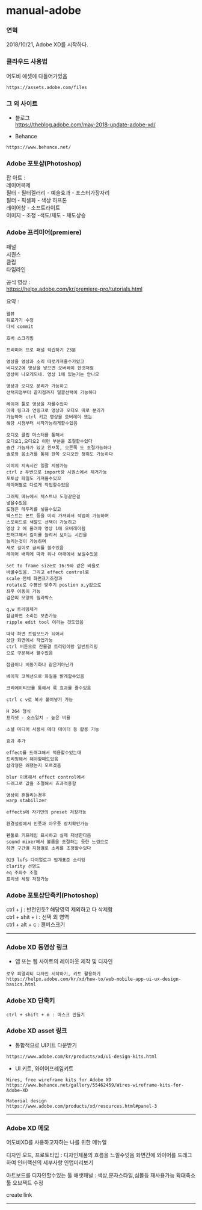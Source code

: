 # manual-adobe

### 연혁
2018/10/21, Adobe XD를 시작하다. 


### 클라우드 사용법

어도비 에셋에 다들어가있음
```
https://assets.adobe.com/files
```

### 그 외 사이트

- 블로그  
https://theblog.adobe.com/may-2018-update-adobe-xd/  

- Behance
```
https://www.behance.net/
```

### Adobe 포토샵(Photoshop)

팝 아트 :  
레이어복제  
필터 - 필터겔러리 - 예술효과 - 포스터가장자리  
필터 - 픽셀화 - 색상 하프톤  
레이어창 - 소프트라이트  
이미지 - 조정 -색도/채도 - 채도상승 

### Adobe 프리미어(premiere)
패널  
시퀀스  
클립  
타임라인  

공식 영상 :  
https://helpx.adobe.com/kr/premiere-pro/tutorials.html  

요약 : 
```
웹뷰
뒤로가기 수정
다시 commit

호버 스크리빙

프리미어 프로 패널 학습하기 23분

영상을 영상과 소리 따로가져올수가있고
비디오2에 영상을 넣으면 오버레이 한것처럼
영상이 나오게되네. 영상 1에 있는거는 안나모

영상과 오디오 분리가 가능하고
선택지점부터 끝지점까지 일괄선택이 가능하다

레이저 툴로 영상을 자를수있따
이따 링크과 언링크로 영상과 오디오 따로 분리가
가능하며 ctrl 키고 영상을 오버레이 또는
해당 시점부터 시작가능하게할수있음

오디오 클립 마스터를 통해서
오디오1,오디오2 이런 부분을 조절할수있다
중간 가늠자가 있고 왼ㅉ똑, 오른쪽 도 조절가능하다
솔로와 음소거를 통해 한쪽 오디오만 청취도 가능하다

이미지 지속시간 일괄 지정가능
ctrl z 두번으로 import랑 시퀀스에서 제거가능
포토샵 파일도 가져올수있꼬
레이어별로 다르게 작업할수있음

그래픽 메뉴에서 텍스트나 도형같은걸
넣을수있음
도형은 테두리를 넣을수있고
텍스트는 폰트 등을 미리 가져와서 작업이 가능하며
스포이드로 색깔도 선택이 가능하고
영상 2 에 올려야 영상 1에 오버레이됨
드래그해서 길이를 늘려서 보이는 시간을
늘리는것이 가능하며
세로 길이로 글씨를 쓸수있음
레이어 배치에 따라 위나 아래에서 보일수있음

set to frame size로 16:9와 같은 비율로
바꿀수있음. 그리고 effect control로
scale 전체 화면크기조정과
rotate로 수평선 맞추기 postion x,y값으로
좌우 이동이 가능
검은띠 모양의 필라박스

q,w 트리밍제거
잠금하면 소리는 보존가능
ripple edit tool 이라는 것도있음

따닥 하면 트림모드가 되어서
상단 화면에서 작업가능
ctrl 버튼으로 잔물결 트리밍이랑 일반트리밍
으로 구분해서 할수있음

잠금이나 비동기화나 같은거아닌가

베이직 코렉션으로 화질을 밝게할수있음

크리에이티브를 통해서 룩 효과를 줄수있음

ctrl c v로 복사 붙여넣기 가능

H 264 형식
프리셋 - 소스일치 - 높은 비율

소셜 미디어 사용시 메타 데이터 등 활용 가능

효과 추가

effect를 드래그해서 적용할수있는대
트리밍해서 해야할때도있음
삼각형은 왜했는지 모르겠음

blur 이용해서 effect control에서
드래그로 값을 조절해서 효과적용함

영상이 흔들리는경우
warp stabillzer

effects에 자기만의 preset 저장가능

환경설정에서 인풋과 아우풋 장치확인가능

펜툴로 키프레임 표시하고 실제 재생한다음
sound mixer에서 볼륨을 조절하는 듯한 느낌으로
하면 구간별 지점별로 소리를 조정할수있다

023 lufs 다이얼로그 업계표준 소리임
clarity 선명도
eq 주파수 조절
프리셋 세팅 저장가능

```

### Adobe 포토샵단축키(Photoshop) 

ctrl + j : 반전인듯? 해당영역 제외하고 다 삭제함   
ctrl + shit + i : 선택 외 영역  
ctrl + alt + c : 캔버스크기  

<hr/>

### Adobe XD 동영상 링크
- 앱 또는 웹 사이트의 레이아웃 제작 및 디자인
```
로우 피델리티 디자인 시작하기, 키트 활용하기
https://helpx.adobe.com/kr/xd/how-to/web-mobile-app-ui-ux-design-basics.html
```

### Adobe XD 단축키
```
ctrl + shift + m : 마스크 만들기
```

### Adobe XD asset 링크

- 통합적으로 UI키트 다운받기
```
https://www.adobe.com/kr/products/xd/ui-design-kits.html
```

- UI 키트, 와이어프레임키트
```
Wires, free wireframe kits for Adobe XD
https://www.behance.net/gallery/55462459/Wires-wireframe-kits-for-Adobe-XD

Material design
https://www.adobe.com/products/xd/resources.html#panel-3
```
<hr/>

### Adobe XD 메모
어도비XD를 사용하고자하는 나를 위한 메뉴얼

디자인 모드, 
프로토타입 : 디자인제품의 흐름을 느낄수잇음
화면간에 와이어를 드래그하여 인터랙션의 세부사항
인앱미리보기

아트보드를 디자인할수있는 툴
애샛패널 : 색상,문자스타일,심볼등 재사용가능
확대축소 툴
오브젝트 수정

create link

<hr/>
